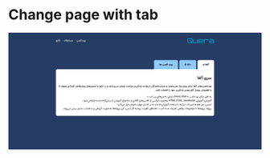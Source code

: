 # Change page with tab 
![Example](https://github.com/mahan-salami/change-page-que/blob/main/change.png)
